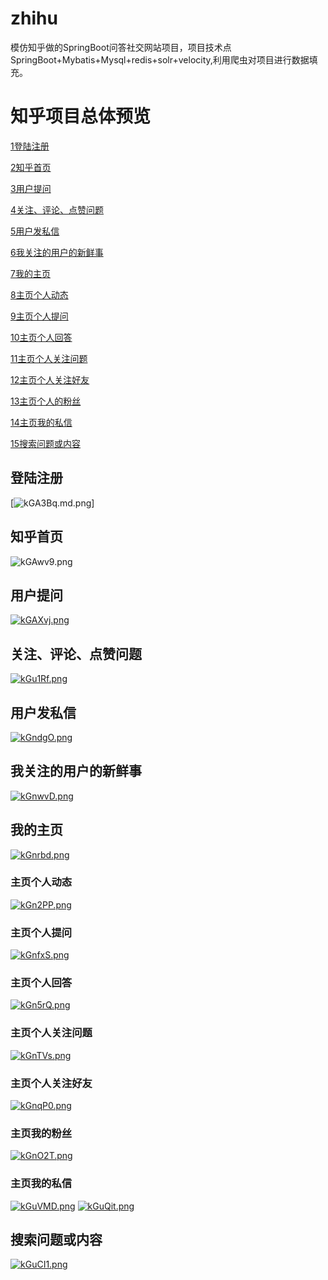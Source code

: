 # zhihu
模仿知乎做的SpringBoot问答社交网站项目，项目技术点SpringBoot+Mybatis+Mysql+redis+solr+velocity,利用爬虫对项目进行数据填充。
# 知乎项目总体预览
[1登陆注册](https://github.com/yanzhongxin/zhihu/new/master?readme=1#登陆注册)

[2知乎首页](https://github.com/yanzhongxin/zhihu/new/master?readme=1#知乎首页)

[3用户提问](https://github.com/yanzhongxin/zhihu/new/master?readme=1#用户提问)

[4关注、评论、点赞问题](https://github.com/yanzhongxin/zhihu/new/master?readme=1#关注、评论、点赞问题)

[5用户发私信](https://github.com/yanzhongxin/zhihu/new/master?readme=1#用户发私信)

[6我关注的用户的新鲜事](https://github.com/yanzhongxin/zhihu/new/master?readme=1#我关注的用户的新鲜事)

[7我的主页](https://github.com/yanzhongxin/zhihu/new/master?readme=1#我的主页)

[8主页个人动态](https://github.com/yanzhongxin/zhihu/new/master?readme=1#主页个人动态)

[9主页个人提问](https://github.com/yanzhongxin/zhihu/new/master?readme=1#主页个人提问)

[10主页个人回答](https://github.com/yanzhongxin/zhihu/new/master?readme=1#主页个人回答)

[11主页个人关注问题](https://github.com/yanzhongxin/zhihu/new/master?readme=1#主页个人关注问题)

[12主页个人关注好友](https://github.com/yanzhongxin/zhihu/new/master?readme=1#主页个人关注好友)

[13主页个人的粉丝](https://github.com/yanzhongxin/zhihu/new/master?readme=1#主页我的粉丝)

[14主页我的私信](https://github.com/yanzhongxin/zhihu/new/master?readme=1#主页我的私信)

[15搜索问题或内容](https://github.com/yanzhongxin/zhihu/new/master?readme=1#搜索问题或内容)

## 登陆注册
[![kGA3Bq.md.png](https://s2.ax1x.com/2019/02/03/kGA3Bq.md.png)]
## 知乎首页
![kGAwv9.png](https://s2.ax1x.com/2019/02/03/kGAwv9.png)
## 用户提问
[![kGAXvj.png](https://s2.ax1x.com/2019/02/03/kGAXvj.png)](https://imgchr.com/i/kGAXvj)
## 关注、评论、点赞问题
[![kGu1Rf.png](https://s2.ax1x.com/2019/02/03/kGu1Rf.png)](https://imgchr.com/i/kGu1Rf)
## 用户发私信
[![kGndgO.png](https://s2.ax1x.com/2019/02/03/kGndgO.png)](https://imgchr.com/i/kGndgO)
## 我关注的用户的新鲜事
[![kGnwvD.png](https://s2.ax1x.com/2019/02/03/kGnwvD.png)](https://imgchr.com/i/kGnwvD)
## 我的主页
[![kGnrbd.png](https://s2.ax1x.com/2019/02/03/kGnrbd.png)](https://imgchr.com/i/kGnrbd)
### 主页个人动态
[![kGn2PP.png](https://s2.ax1x.com/2019/02/03/kGn2PP.png)](https://imgchr.com/i/kGn2PP)
### 主页个人提问
[![kGnfxS.png](https://s2.ax1x.com/2019/02/03/kGnfxS.png)](https://imgchr.com/i/kGnfxS)
### 主页个人回答
[![kGn5rQ.png](https://s2.ax1x.com/2019/02/03/kGn5rQ.png)](https://imgchr.com/i/kGn5rQ)
### 主页个人关注问题
[![kGnTVs.png](https://s2.ax1x.com/2019/02/03/kGnTVs.png)](https://imgchr.com/i/kGnTVs)
### 主页个人关注好友
[![kGnqP0.png](https://s2.ax1x.com/2019/02/03/kGnqP0.png)](https://imgchr.com/i/kGnqP0)
### 主页我的粉丝
[![kGnO2T.png](https://s2.ax1x.com/2019/02/03/kGnO2T.png)](https://imgchr.com/i/kGnO2T)
### 主页我的私信
[![kGuVMD.png](https://s2.ax1x.com/2019/02/03/kGuVMD.png)](https://imgchr.com/i/kGuVMD)
[![kGuQit.png](https://s2.ax1x.com/2019/02/03/kGuQit.png)](https://imgchr.com/i/kGuQit)
## 搜索问题或内容
[![kGuCI1.png](https://s2.ax1x.com/2019/02/03/kGuCI1.png)](https://imgchr.com/i/kGuCI1)

